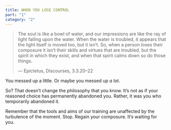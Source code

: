 ```yaml
---
title: WHEN YOU LOSE CONTROL
part: "1"
category: "2"
---
```


> The soul is like a bowl of water, and our impressions are like the ray of light falling upon the water. When the water is troubled, it appears that the light itself is moved too, but it isn’t. So, when a person loses their composure it isn’t their skills and virtues that are troubled, but the spirit in which they exist, and when that spirit calms down so do those things.
>
> — Epictetus, Discourses, 3.3.20–22

You messed up a little. Or maybe you messed up _a lot_.

So? That doesn’t change the philosophy that you know. It’s not as if your reasoned choice has permanently abandoned you. Rather, it was you who temporarily abandoned it.

Remember that the tools and aims of our training are unaffected by the turbulence of the moment. Stop. Regain your composure. It’s waiting for you.
